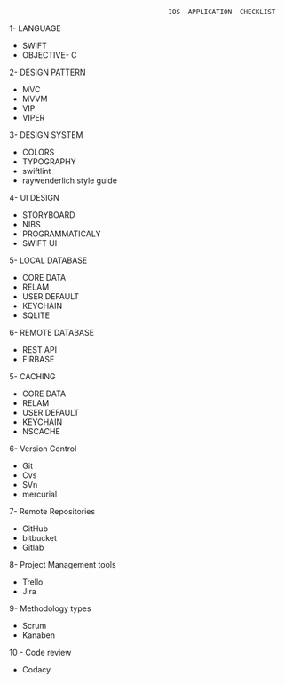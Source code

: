 
                                            IOS  APPLICATION  CHECKLIST 
1- LANGUAGE   
* SWIFT 
* OBJECTIVE- C 

2- DESIGN PATTERN 

  * MVC
  * MVVM
  * VIP
  * VIPER
  
  
3- DESIGN SYSTEM 
 
 * COLORS 
 * TYPOGRAPHY
 * swiftlint
 * raywenderlich style guide 
 
4- UI DESIGN

* STORYBOARD 
* NIBS
* PROGRAMMATICALY
* SWIFT UI 
                                
5- LOCAL DATABASE 

* CORE DATA
* RELAM
* USER DEFAULT 
* KEYCHAIN 
* SQLITE

6- REMOTE DATABASE 
* REST API
* FIRBASE

5- CACHING
* CORE DATA
* RELAM
* USER DEFAULT 
* KEYCHAIN 
* NSCACHE

6- Version Control 
* Git
* Cvs
* SVn
* mercurial 

7- Remote Repositories
* GitHub 
* bitbucket 
* Gitlab

8- Project Management tools
* Trello 
* Jira 

9- Methodology types
* Scrum 
* Kanaben 

10 - Code review 
* Codacy 

